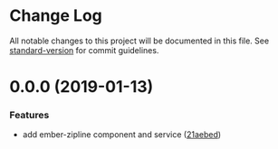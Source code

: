 # Change Log

All notable changes to this project will be documented in this file. See [standard-version](https://github.com/conventional-changelog/standard-version) for commit guidelines.

<a name="0.0.0"></a>
# 0.0.0 (2019-01-13)


### Features

* add ember-zipline component and service ([21aebed](https://github.com/knownasilya/ember-zipline/commit/21aebed))
